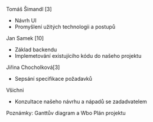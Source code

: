 ﻿Tomáš Šimandl [3]
 - Návrh UI
 - Promyšlení užitých technologii a postupů

Jan Samek [10]
 - Základ backendu
 - Implemetování existujícího kódu do našeho projektu

Jiřina Chocholková[3]
 - Sepsání specifikace požadavků

Všichni
 - Konzultace našeho návrhu a nápadů se zadadvatelem
 
 Poznámky:
 Ganttův diagram a Wbo
 Plán projektu